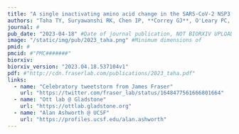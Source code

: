 ```yaml
---
title: "A single inactivating amino acid change in the SARS-CoV-2 NSP3 Mac1 domain attenuates viral replication and pathogenesis in vivo"
authors: "Taha TY, Suryawanshi RK, Chen IP, **Correy GJ**, O'Leary PC, Jogalekar MP, McCavitt-Malvido M, Diolaiti M, Kimmerly GR, Tsou CL, Martinez-Sobrido L, Krogan NJ, Ashworth A, **Fraser JS**, Ott M"
journal: #
pub_date: "2023-04-18" #Date of journal publication, NOT BIORXIV UPLOAD
image: "/static/img/pub/2023_taha.png" #Minimum dimensions of
pmid: #
pmcid: #"PMC#######"
biorxiv:
biorxiv_version: "2023.04.18.537104v1"
pdf: #"http://cdn.fraserlab.com/publications/2023_taha.pdf"
links:
  - name: "Celebratory tweetstorm from James Fraser"
    url: "https://twitter.com/fraser_lab/status/1648477561666801664"
  - name: "Ott lab @ Gladstone"
    url: "https://ottlab.gladstone.org"
  - name: "Alan Ashworth @ UCSF"
    url: "https://profiles.ucsf.edu/alan.ashworth"
---
```



